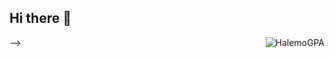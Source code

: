 ## Hi there 👋

<img align="right" src="https://visitor-badge.laobi.icu/badge?page_id=HalemoGPA/HalemoGPA" alt="HalemoGPA">    
<!-- [![Typing SVG](https://readme-typing-svg.herokuapp.com?center=true&lines=This+is+MoraisWasTaken;Nice+to+meet+you+%F0%9F%91%8B)](https://git.io/typing-svg)       -->



-->
